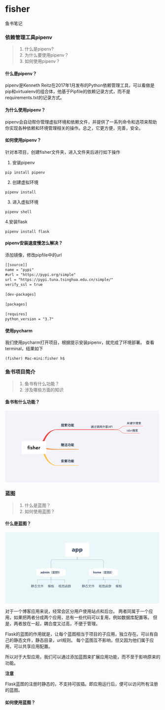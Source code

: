 # fisher
鱼书笔记

### 依赖管理工具pipenv
>1. 什么是pipenv?
>2. 为什么要使用pipenv？
>3. 如何使用pipenv？

#### 什么是pipenv？
pipenv是Kenneth Reitz在2017年1月发布的Python依赖管理工具，可以看做是pip和virtualenv的组合体，他基于Pipfile的依赖记录方式，而不是requirements.txt的记录方式。

#### 为什么使用pipenv？
pipenv会自动帮你管理虚拟环境和依赖文件，并提供了一系列命令和选项来帮助你实现各种依赖和环境管理相关的操作。总之，它更方便，完善，安全。

#### 如何使用pipenv？

针对本项目，创建fisher文件夹，进入文件夹后进行如下操作

1. 安装pipenv
```
pip install pipenv
```
2. 创建虚拟环境
```
pipenv install
```
3. 进入虚拟环境
```
pipenv shell
```
4.安装flask
```
pipenv install flask
```


#### pipenv安装速度慢怎么解决？
添加镜像，修改pipfile中的url
```
[[source]]
name = "pypi"
#url = "https://pypi.org/simple"
url = "https://pypi.tuna.tsinghua.edu.cn/simple/"
verify_ssl = true

[dev-packages]

[packages]

[requires]
python_version = "3.7"

```
#### 使用pycharm
我们使用pycharm打开项目，根据提示安装pipenv，就完成了环境部署。
查看terminal，结果如下
```
(fisher) Mac-mini:fisher h$
```

### 鱼书项目简介
>1. 鱼书有什么功能？
>2. 涉及哪些方面的知识

#### 鱼书有什么功能？

<img src="/images/fisher.png" width="500" hegiht="313" align=center />

### 蓝图
>1. 什么是蓝图？
>2. 如何使用蓝图？

#### 什么是蓝图？
<img src="/images/blueprint.png" width="500" hegiht="313" align=center />


对于一个博客应用来说，经常会区分用户使用站点和后台。
两者同属于一个应用，如果把两者分成两个应用，总有一些代码可以复用，例如数据库配置等。
但是，两者放在一起，耦合度又过高，不便于管理。

Flask的蓝图的作用就是，让每个蓝图相当于项目的子应用，独立存在。可以有自己的静态文件，静态目录，url规则。
每个蓝图互不影响，但又因为他们属于应用，可以共享应用配置。

所以对于大型应用，我们可以通过添加蓝图来扩展应用功能，而不至于影响原来的功能。

**注意**

Flask蓝图的注册时静态的，不支持可拔插。即应用运行后，便可以访问所有注册的蓝图。

#### 如何使用蓝图？
